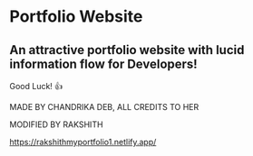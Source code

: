 # Portfolio Website



## An attractive portfolio website with lucid information flow for Developers!

Good Luck! :+1: 

MADE BY CHANDRIKA DEB, ALL CREDITS TO HER


MODIFIED BY RAKSHITH


https://rakshithmyportfolio1.netlify.app/
